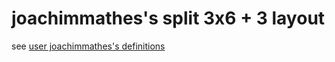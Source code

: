 # joachimmathes's split 3x6 + 3 layout

see [user joachimmathes's definitions](../../../../users/joachimmathes/joachimmathes.h)
